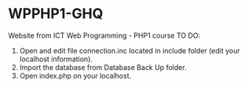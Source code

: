 # WPPHP1-GHQ
Website from ICT Web Programming - PHP1 course
TO DO:

1. Open and edit file connection.inc located in include folder (edit your localhost information).
2. Import the database from Database Back Up folder.
3. Open index.php on your localhost.
